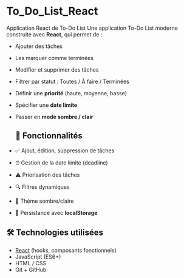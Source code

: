 # To_Do_List_React
Application React de To-Do List
Une application To-Do List moderne construite avec **React**, qui permet de :

- Ajouter des tâches
- Les marquer comme terminées
- Modifier et supprimer des tâches
- Filtrer par statut : Toutes / À faire / Terminées
- Définir une **priorité** (haute, moyenne, basse)
- Spécifier une **date limite**
- Passer en **mode sombre / clair**

  ## 🔧 Fonctionnalités

- ✅ Ajout, édition, suppression de tâches
- ⏰ Gestion de la date limite (deadline)
- ⚠️ Priorisation des tâches
- 🔍 Filtres dynamiques
- 🌙 Thème sombre/claire
- 💾 Persistance avec **localStorage**



## 🛠️ Technologies utilisées

- [React](https://reactjs.org/) (hooks, composants fonctionnels)
- JavaScript (ES6+)
- HTML / CSS
- Git + GitHub
